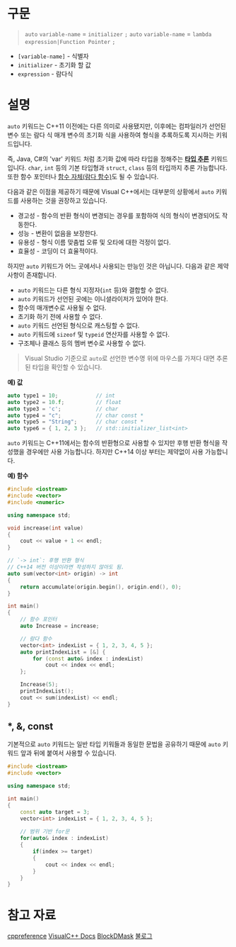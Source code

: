 # 구문
> `auto` `variable-name` = `initializer` `;`
> `auto` `variable-name` = `lambda expression|Function Pointer` `;`

* `[variable-name]` - 식별자
* `initializer` - 초기화 할 값
* `expression` - 람다식

# 설명
`auto` 키워드는 C++11 이전에는 다른 의미로 사용됐지만, 이후에는 컴파일러가 선언된 변수 또는 람다 식 매개 변수의 초기화 식을 사용하여 형식을 추록하도록 지시하는 키워드입니다.

즉, Java, C#의 'var' 키워드 처럼 초기화 값에 따라 타입을 정해주는 <u>**타입 추론**</u> 키워드입니다. `char`, `int` 등의 기본 타입형과 `struct`, `class` 등의 타입까지 추론 가능합니다. 또한 함수 포인터나 <u>함수 자체(람다 함수)</u>도 될 수 있습니다.

다음과 같은 이점을 제공하기 때문에 Visual C++에서는 대부분의 상황에서 `auto` 키워드를 사용하는 것을 권장하고 있습니다.
* 경고성 - 함수의 반환 형식이 변경되는 경우를 포함하여 식의 형식이 변경되어도 작동한다.
* 성능 - 변환이 없음을 보장한다.
* 유용성 - 형식 이름 맞춤법 오류 및 오타에 대한 걱정이 없다.
* 효율성 - 코딩이 더 효율적이다.


하지만 `auto` 키워드가 어느 곳에서나 사용되는 만능인 것은 아닙니다. 다음과 같은 제약사항이 존재합니다.
* `auto` 키워드는 다른 형식 지정자(`int` 등)와 결합할 수 없다.
* `auto` 키워드가 선언된 곳에는 이니셜라이저가 있어야 한다.
* 함수의 매개변수로 사용될 수 없다.
* 초기화 하기 전에 사용할 수 없다.
* `auto` 키워드 선언된 형식으로 캐스팅할 수 없다.
* `auto` 키워드에 `sizeof` 및 `typeid` 연산자를 사용할 수 없다.
* 구조체나 클래스 등의 멤버 변수로 사용할 수 없다.

> Visual Studio 기준으로 `auto`로 선언한 변수명 위에 마우스를 가져다 대면 추론된 타입을 확인할 수 있습니다.

**예) 값**
```cpp
auto type1 = 10;			// int
auto type2 = 10.f;			// float
auto type3 = 'c';			// char
auto type4 = "c";			// char const *
auto type5 = "String";		// char const *
auto type6 = { 1, 2, 3 };	// std::initializer_list<int>
```

`auto` 키워드는 C++11에서는 함수의 반환형으로 사용할 수 있지만 후행 반환 형식을 작성했을 경우에만 사용 가능합니다. 하지만 C++14 이상 부터는 제약없이 사용 가능합니다.

**예) 함수**
```cpp
#include <iostream>
#include <vector>
#include <numeric>

using namespace std;

void increase(int value)
{
    cout << value + 1 << endl;
}

// `-> int`: 후행 반환 형식
// C++14 버전 이상이라면 작성하지 않아도 됨.
auto sum(vector<int> origin) -> int
{
    return accumulate(origin.begin(), origin.end(), 0);
}

int main()
{
    // 함수 포인터
    auto Increase = increase;

    // 람다 함수
    vector<int> indexList = { 1, 2, 3, 4, 5 };
    auto printIndexList = [&] {
        for (const auto& index : indexList)
            cout << index << endl;
    };

    Increase(5);
    printIndexList();
    cout << sum(indexList) << endl;
}
```

## *, &, const
기본적으로 `auto` 키워드는 일반 타입 키워들과 동일한 문법을 공유하기 때문에 `auto` 키워드 앞과 뒤에 붙여서 사용할 수 있습니다.

```cpp
#include <iostream>
#include <vector>

using namespace std;

int main()
{
	const auto target = 3;
	vector<int> indexList = { 1, 2, 3, 4, 5 };
    
    // 범위 기반 for문
    for(auto& index : indexList)
    {
    	if(index >= target)
        {
        	cout << index << endl;
        }
    }
}
```

# 참고 자료
[cppreference](https://en.cppreference.com/w/cpp/keyword/auto)
[VisualC++ Docs](https://learn.microsoft.com/ko-kr/cpp/cpp/auto-cpp?view=msvc-170)
[BlockDMask](https://blockdmask.tistory.com/384)
[불로그](https://m.blog.naver.com/kyed203/220068115571)